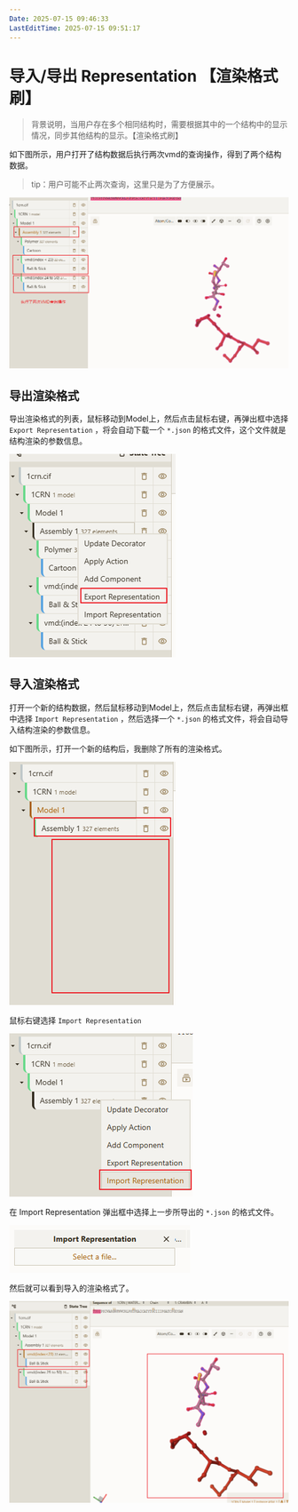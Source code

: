 ```yaml
---
Date: 2025-07-15 09:46:33
LastEditTime: 2025-07-15 09:51:17
---
```

# 导入/导出 Representation 【渲染格式刷】

> 背景说明，当用户存在多个相同结构时，需要根据其中的一个结构中的显示情况，同步其他结构的显示。【渲染格式刷】

如下图所示，用户打开了结构数据后执行两次vmd的查询操作，得到了两个结构数据。

> tip：用户可能不止两次查询，这里只是为了方便展示。

![home](./assets/representation_home.png)

## 导出渲染格式

导出渲染格式的列表，鼠标移动到Model上，然后点击鼠标右键，再弹出框中选择 `Export Representation` ，将会自动下载一个 `*.json` 的格式文件，这个文件就是结构渲染的参数信息。

![export](./assets/representation_export.png)


## 导入渲染格式

打开一个新的结构数据，然后鼠标移动到Model上，然后点击鼠标右键，再弹出框中选择 `Import Representation` ，然后选择一个 `*.json` 的格式文件，将会自动导入结构渲染的参数信息。

如下图所示，打开一个新的结构后，我删除了所有的渲染格式。

![import](./assets/representation_preimport.png)

鼠标右键选择 `Import Representation` 

![import](./assets/representation_import_menu.png)

在 Import Representation 弹出框中选择上一步所导出的 `*.json` 的格式文件。

![alt text](./assets/representation_file_select.png)

然后就可以看到导入的渲染格式了。

![alt text](./assets/representation_import_result.png)
